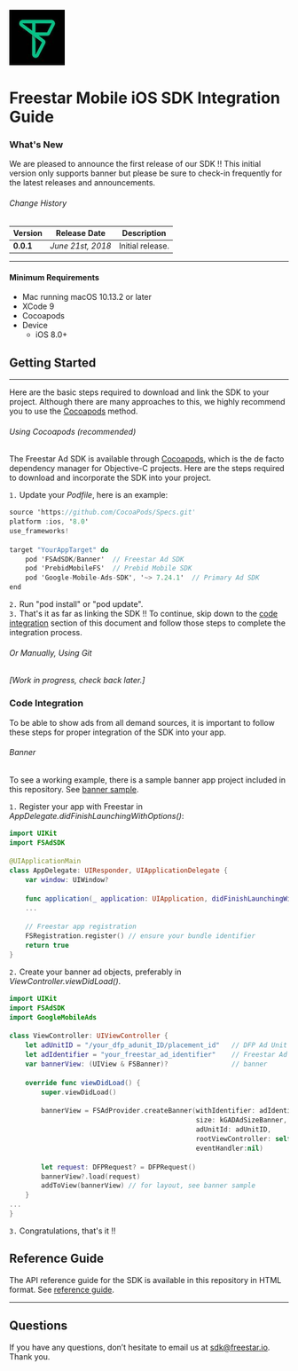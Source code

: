 ![Freestar](Resources/images/freestar.jpg)
# Freestar Mobile iOS SDK Integration Guide

### What's New
We are pleased to announce the first release of our SDK !! This initial version only supports banner but please be sure to check-in frequently for the latest releases and announcements.

###### Change History
| Version | Release Date | Description |
| ---- | ------- | ----------- |
| __0.0.1__ | _June 21st, 2018_ |  Initial release. |
---
#### Minimum Requirements
+ Mac running macOS 10.13.2 or later
+ XCode 9
+ Cocoapods
+ Device
  - iOS 8.0+

## Getting Started
---
Here are the basic steps required to download and link the SDK to your project.  Although there are many approaches to this, we highly recommend you to use the [Cocoapods](https://cocoapods.org/) method.

###### Using Cocoapods (recommended)
The Freestar Ad SDK is available through [Cocoapods](https://cocoapods.org/), which is the de facto dependency manager for Objective-C projects. Here are the steps required to download and incorporate the SDK into your project.  

`1.` Update your _Podfile_, here is an example:  

```objective-c
source 'https://github.com/CocoaPods/Specs.git'
platform :ios, '8.0'
use_frameworks!

target "YourAppTarget" do
    pod 'FSAdSDK/Banner'  // Freestar Ad SDK
    pod 'PrebidMobileFS'  // Prebid Mobile SDK
    pod 'Google-Mobile-Ads-SDK', '~> 7.24.1'  // Primary Ad SDK
end
```

`2.` Run "pod install" or "pod update".  
`3.` That's it as far as linking the SDK !! To continue, skip down to the [code integration](#code-integration) section of this document and follow those steps to complete the integration process.

###### Or Manually, Using Git
_[Work in progress, check back later.]_

### Code Integration
To be able to show ads from all demand sources, it is important to follow these steps for proper integration of the SDK into your app.  

###### Banner
To see a working example, there is a sample banner app project included in this repository.  See [banner sample](Examples/FreestarBannerApp/).

`1.`  Register your app with Freestar in _AppDelegate.didFinishLaunchingWithOptions()_:

```swift
import UIKit
import FSAdSDK

@UIApplicationMain
class AppDelegate: UIResponder, UIApplicationDelegate {
    var window: UIWindow?    

    func application(_ application: UIApplication, didFinishLaunchingWithOptions launchOptions: [UIApplicationLaunchOptionsKey: Any]?) -> Bool {
    ...

    // Freestar app registration
    FSRegistration.register() // ensure your bundle identifier
    return true
}
```

`2.`  Create your banner ad objects, preferably in _ViewController.viewDidLoad()_.

```swift
import UIKit
import FSAdSDK
import GoogleMobileAds

class ViewController: UIViewController {    
    let adUnitID = "/your_dfp_adunit_ID/placement_id"   // DFP Ad Unit ID
    let adIdentifier = "your_freestar_ad_identifier"    // Freestar Ad Identifier
    var bannerView: (UIView & FSBanner)?                // banner

    override func viewDidLoad() {
        super.viewDidLoad()

        bannerView = FSAdProvider.createBanner(withIdentifier: adIdentifier,
                                               size: kGADAdSizeBanner,
                                               adUnitId: adUnitID,
                                               rootViewController: self,
                                               eventHandler:nil)

        let request: DFPRequest? = DFPRequest()
        bannerView?.load(request)
        addToView(bannerView) // for layout, see banner sample
    }
...
}
```
`3.`  Congratulations, that's it !!

## Reference Guide
The API reference guide for the SDK is available in this repository in HTML format. See [reference guide](Resources/docs/html/index.html).

---
## Questions
If you have any questions, don’t hesitate to email us at [sdk@freestar.io](mailto:sdk@freestar.io).  
Thank you.
